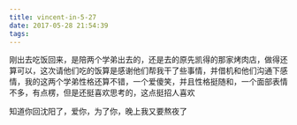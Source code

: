 ```yaml
---
title: vincent-in-5-27
date: 2017-05-28 21:54:39
tags:
---
```


<p>刚出去吃饭回来，是陪两个学弟出去的，还是去的原先凯得的那家烤肉店，做得还算可以，这次请他们吃的饭算是感谢他们帮我干了些事情，并借机和他们沟通下感情，我的这两个学弟性格还算不错，一个爱傻笑，并且性格挺随和，一个面部表情不多，有点楞，但是还挺喜欢思考的，这点挺招人喜欢</p>
<p>知道你回沈阳了，爱你，为了你，晚上我又要熬夜了</p>
